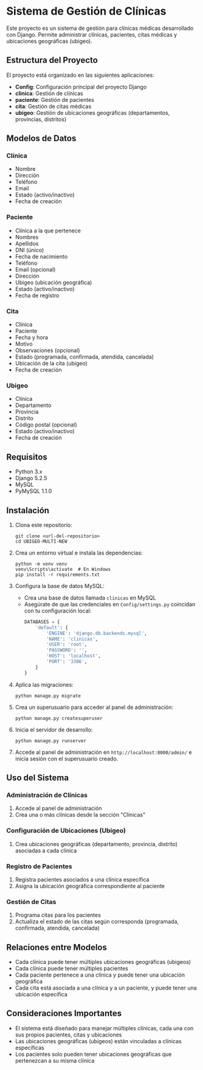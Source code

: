 # Sistema de Gestión de Clínicas

Este proyecto es un sistema de gestión para clínicas médicas desarrollado con Django. Permite administrar clínicas, pacientes, citas médicas y ubicaciones geográficas (ubigeo).

## Estructura del Proyecto

El proyecto está organizado en las siguientes aplicaciones:

- **Config**: Configuración principal del proyecto Django
- **clinica**: Gestión de clínicas
- **paciente**: Gestión de pacientes
- **cita**: Gestión de citas médicas
- **ubigeo**: Gestión de ubicaciones geográficas (departamentos, provincias, distritos)

## Modelos de Datos

### Clínica
- Nombre
- Dirección
- Teléfono
- Email
- Estado (activo/inactivo)
- Fecha de creación

### Paciente
- Clínica a la que pertenece
- Nombres
- Apellidos
- DNI (único)
- Fecha de nacimiento
- Teléfono
- Email (opcional)
- Dirección
- Ubigeo (ubicación geográfica)
- Estado (activo/inactivo)
- Fecha de registro

### Cita
- Clínica
- Paciente
- Fecha y hora
- Motivo
- Observaciones (opcional)
- Estado (programada, confirmada, atendida, cancelada)
- Ubicación de la cita (ubigeo)
- Fecha de creación

### Ubigeo
- Clínica
- Departamento
- Provincia
- Distrito
- Código postal (opcional)
- Estado (activo/inactivo)
- Fecha de creación

## Requisitos

- Python 3.x
- Django 5.2.5
- MySQL
- PyMySQL 1.1.0

## Instalación

1. Clona este repositorio:
   ```
   git clone <url-del-repositorio>
   cd UBIGEO-MULTI-NEW
   ```

2. Crea un entorno virtual e instala las dependencias:
   ```
   python -m venv venv
   venv\Scripts\activate  # En Windows
   pip install -r requirements.txt
   ```

3. Configura la base de datos MySQL:
   - Crea una base de datos llamada `clinicas` en MySQL
   - Asegúrate de que las credenciales en `Config/settings.py` coincidan con tu configuración local:
     ```python
     DATABASES = {
         'default': {
             'ENGINE': 'django.db.backends.mysql',
             'NAME': 'clinicas',
             'USER': 'root',
             'PASSWORD': '',
             'HOST': 'localhost',
             'PORT': '3306',
         }
     }
     ```

4. Aplica las migraciones:
   ```
   python manage.py migrate
   ```

5. Crea un superusuario para acceder al panel de administración:
   ```
   python manage.py createsuperuser
   ```

6. Inicia el servidor de desarrollo:
   ```
   python manage.py runserver
   ```

7. Accede al panel de administración en `http://localhost:8000/admin/` e inicia sesión con el superusuario creado.

## Uso del Sistema

### Administración de Clínicas
1. Accede al panel de administración
2. Crea una o más clínicas desde la sección "Clínicas"

### Configuración de Ubicaciones (Ubigeo)
1. Crea ubicaciones geográficas (departamento, provincia, distrito) asociadas a cada clínica

### Registro de Pacientes
1. Registra pacientes asociados a una clínica específica
2. Asigna la ubicación geográfica correspondiente al paciente

### Gestión de Citas
1. Programa citas para los pacientes
2. Actualiza el estado de las citas según corresponda (programada, confirmada, atendida, cancelada)

## Relaciones entre Modelos

- Cada clínica puede tener múltiples ubicaciones geográficas (ubigeos)
- Cada clínica puede tener múltiples pacientes
- Cada paciente pertenece a una clínica y puede tener una ubicación geográfica
- Cada cita está asociada a una clínica y a un paciente, y puede tener una ubicación específica

## Consideraciones Importantes

- El sistema está diseñado para manejar múltiples clínicas, cada una con sus propios pacientes, citas y ubicaciones
- Las ubicaciones geográficas (ubigeos) están vinculadas a clínicas específicas
- Los pacientes solo pueden tener ubicaciones geográficas que pertenezcan a su misma clínica

